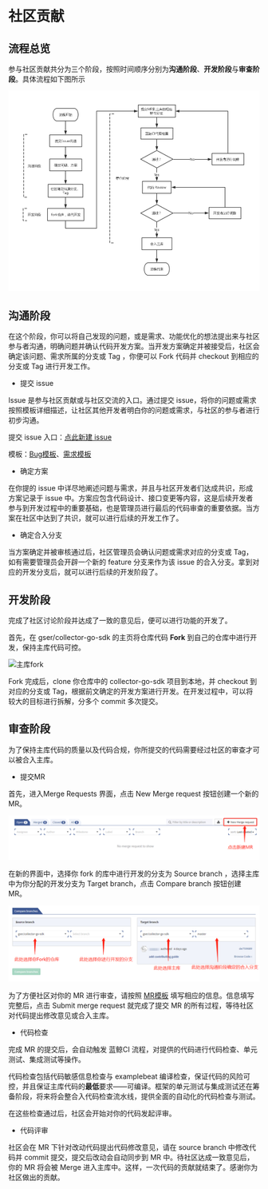 # 社区贡献

## 流程总览

参与社区贡献共分为三个阶段，按照时间顺序分别为**沟通阶段**、**开发阶段**与**审查阶段**。具体流程如下图所示

![](img/社区贡献流程.jpg)

## 沟通阶段

在这个阶段，你可以将自己发现的问题，或是需求、功能优化的想法提出来与社区参与者沟通，明确问题并确认代码开发方案。当开发方案确定并被接受后，社区会确定该问题、需求所属的分支或 Tag ，你便可以 Fork 代码并 checkout 到相应的分支或 Tag 进行开发工作。

- 提交 issue

Issue 是参与社区贡献或与社区交流的入口。通过提交 issue，将你的问题或需求按照模板详细描述，让社区其他开发者明白你的问题或需求，与社区的参与者进行初步沟通。

提交 issue 入口：[点此新建 issue](https://github.com/TencentBlueKing/collector-go-sdk/issues)

模板：[Bug模板](issue格式-Bug.md)、[需求模板](issue格式-需求.md)

- 确定方案

在你提的 issue 中详尽地阐述问题与需求，并且与社区开发者们达成共识，形成方案记录于 issue 中。方案应包含代码设计、接口变更等内容，这是后续开发者参与到开发过程中的重要基础，也是管理员进行最后的代码审查的重要依据。当方案在社区中达到了共识，就可以进行后续的开发工作了。

- 确定合入分支

当方案确定并被审核通过后，社区管理员会确认问题或需求对应的分支或 Tag，如有需要管理员会开辟一个新的 feature 分支来作为该 issue 的合入分支。拿到对应的开发分支后，就可以进行后续的开发阶段了。

## 开发阶段

完成了社区讨论阶段并达成了一致的意见后，便可以进行功能的开发了。

首先，在 gser/collector-go-sdk 的主页将仓库代码 **Fork** 到自己的仓库中进行开发，保持主库代码可控。

![主库fork]()

Fork 完成后，clone 你仓库中的 collector-go-sdk 项目到本地，并 checkout 到对应的分支或 Tag，根据前文确定的开发方案进行开发。在开发过程中，可以将较大的目标进行拆解，分多个 commit 多次提交。

## 审查阶段

为了保持主库代码的质量以及代码合规，你所提交的代码需要经过社区的审查才可以被合入主库。

- 提交MR

首先，进入Merge Requests 界面，点击 New Merge request 按钮创建一个新的 MR。

![新建MR界面](img/新建MR页面.png)

在新的界面中，选择你 fork 的库中进行开发的分支为 Source branch ，选择主库中为你分配的开发分支为 Target branch，点击 Compare branch 按钮创建 MR。

![选择分支](img/选择分支.png)

为了方便社区对你的 MR 进行审查，请按照 [MR模板](MR模板.md) 填写相应的信息。信息填写完整后，点击 Submit merge request 就完成了提交 MR 的所有过程，等待社区对代码提出修改意见或合入主库。

- 代码检查

完成 MR 的提交后，会自动触发 蓝鲸CI 流程，对提供的代码进行代码检查、单元测试、集成测试等操作。

代码检查包括代码敏感信息检查与 examplebeat 编译检查，保证代码的风险可控，并且保证主库代码的**最低**要求——可编译。框架的单元测试与集成测试还在筹备阶段，将来将会整合入代码检查流水线，提供全面的自动化的代码检查与测试。

在这些检查通过后，社区会开始对你的代码发起评审。

- 代码评审

社区会在 MR 下针对改动代码提出代码修改意见，请在 source branch 中修改代码并 commit 提交，提交后改动会自动同步到 MR 中。待社区达成一致意见后，你的 MR 将会被 Merge 进入主库中。这样，一次代码的贡献就结束了。感谢你为社区做出的贡献。
